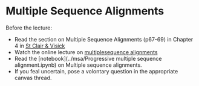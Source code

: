 # Multiple Sequence Alignments

Before the lecture:

* Read the section on Multiple Sequence Alignments (p67-69) in Chapter 4 in [St Clair & Visick](https://www.jblearning.com/catalog/productdetails/9781284033700/)
* Watch the online lecture on [multiplesequence alignments](https://www.youtube.com/watch?v=mzRT9udYvY8)
* Read the [notebook](../msa/Progressive multiple sequence alignment.ipynb) on Multiple sequence alignments.
* If you feal uncertain, pose a volontary question in the appropriate canvas thread.
